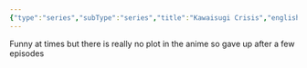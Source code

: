 ```yaml
---
{"type":"series","subType":"series","title":"Kawaisugi Crisis","englishTitle":"Too Cute Crisis","year":2023,"dataSource":"MALAPI","url":"https://myanimelist.net/anime/53163/Kawaisugi_Crisis","id":53163,"genres":["Comedy","Sci-Fi"],"studios":["SynergySP"],"episodes":12,"duration":"23 min per ep","onlineRating":7.07,"actors":null,"image":"https://cdn.myanimelist.net/images/anime/1332/134658.jpg","released":true,"streamingServices":["HIDIVE","Anime Digital Network"],"airing":true,"airedFrom":"07/04/2023","airedTo":"01/01/1970","watched":false,"lastWatched":"","personalRating":0,"tags":["mediaDB/tv/series"],"dg-publish":true,"permalink":"/media-db/series/kawaisugi-crisis-2023/","dgPassFrontmatter":true,"noteIcon":"1","created":"2023-11-14T21:08:36.113+05:30","updated":"2023-12-10T09:44:56.549+05:30"}
---
```


Funny at times but there is really no plot in the anime so gave up after a few episodes